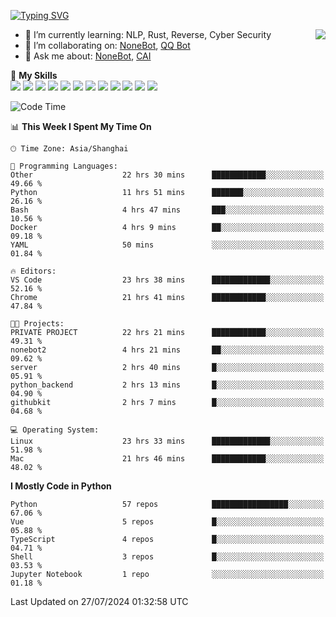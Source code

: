 [![Typing SVG](https://readme-typing-svg.herokuapp.com?size=25&duration=2500&color=8C43EA&vCenter=true&width=200&height=40&lines=Hi+there+%F0%9F%91%8B%F0%9F%8F%BB;I'm+yanyongyu)](https://git.io/typing-svg)

<a href="#">
  <img align="right" src="https://github-readme-stats.vercel.app/api?username=yanyongyu&count_private=true&show_icons=true&bg_color=15,f2f7fd,E0EAFC" />
</a>

- 🌱 I’m currently learning: NLP, Rust, Reverse, Cyber Security
- 👯 I’m collaborating on: [NoneBot](https://github.com/nonebot), [QQ Bot](https://github.com/Mrs4s/go-cqhttp)
- 💬 Ask me about: [NoneBot](https://github.com/nonebot), [CAI](https://github.com/cscs181/CAI)

🌟 **My Skills**  
![](https://img.shields.io/badge/-Python-3e74a2?style=flat-square&logo=Python&logoColor=fff)
![](https://img.shields.io/badge/-TypeScript-3178C6?style=flat-square&logo=TypeScript&logoColor=fff)
![](https://img.shields.io/badge/-Vue-4fc08d?style=flat-square&logo=Vue.js&logoColor=fff)
![](https://img.shields.io/badge/-React-2d98ce?style=flat-square&logo=React&logoColor=fff)
![](https://img.shields.io/badge/-FastAPI-009688?style=flat-square&logo=FastAPI&logoColor=fff)
![](https://img.shields.io/badge/-Linux-000000?style=flat-square&logo=Linux&logoColor=fff)
![](https://img.shields.io/badge/-Docker-2496ED?style=flat-square&logo=Docker&logoColor=fff)
![](https://img.shields.io/badge/-Kubernetes-326CE5?style=flat-square&logo=Kubernetes&logoColor=fff)
![](https://img.shields.io/badge/-GitHub%20Actions-2088FF?style=flat-square&logo=GitHubActions&logoColor=fff)
![](https://img.shields.io/badge/-PostgreSQL-4169E1?style=flat-square&logo=PostgreSQL&logoColor=fff)
![](https://img.shields.io/badge/-Redis-DC382D?style=flat-square&logo=Redis&logoColor=fff)
![](https://img.shields.io/badge/-MongoDB-47A248?style=flat-square&logo=MongoDB&logoColor=fff)

<!--START_SECTION:waka-->
![Code Time](http://img.shields.io/badge/Code%20Time-6%2C442%20hrs%2018%20mins-blue)

📊 **This Week I Spent My Time On** 

```text
🕑︎ Time Zone: Asia/Shanghai

💬 Programming Languages: 
Other                    22 hrs 30 mins      ████████████░░░░░░░░░░░░░   49.66 % 
Python                   11 hrs 51 mins      ███████░░░░░░░░░░░░░░░░░░   26.16 % 
Bash                     4 hrs 47 mins       ███░░░░░░░░░░░░░░░░░░░░░░   10.56 % 
Docker                   4 hrs 9 mins        ██░░░░░░░░░░░░░░░░░░░░░░░   09.18 % 
YAML                     50 mins             ░░░░░░░░░░░░░░░░░░░░░░░░░   01.84 % 

🔥 Editors: 
VS Code                  23 hrs 38 mins      █████████████░░░░░░░░░░░░   52.16 % 
Chrome                   21 hrs 41 mins      ████████████░░░░░░░░░░░░░   47.84 % 

🐱‍💻 Projects: 
PRIVATE PROJECT          22 hrs 21 mins      ████████████░░░░░░░░░░░░░   49.31 % 
nonebot2                 4 hrs 21 mins       ██░░░░░░░░░░░░░░░░░░░░░░░   09.62 % 
server                   2 hrs 40 mins       █░░░░░░░░░░░░░░░░░░░░░░░░   05.91 % 
python_backend           2 hrs 13 mins       █░░░░░░░░░░░░░░░░░░░░░░░░   04.90 % 
githubkit                2 hrs 7 mins        █░░░░░░░░░░░░░░░░░░░░░░░░   04.68 % 

💻 Operating System: 
Linux                    23 hrs 33 mins      █████████████░░░░░░░░░░░░   51.98 % 
Mac                      21 hrs 46 mins      ████████████░░░░░░░░░░░░░   48.02 % 
```

**I Mostly Code in Python** 

```text
Python                   57 repos            █████████████████░░░░░░░░   67.06 % 
Vue                      5 repos             █░░░░░░░░░░░░░░░░░░░░░░░░   05.88 % 
TypeScript               4 repos             █░░░░░░░░░░░░░░░░░░░░░░░░   04.71 % 
Shell                    3 repos             █░░░░░░░░░░░░░░░░░░░░░░░░   03.53 % 
Jupyter Notebook         1 repo              ░░░░░░░░░░░░░░░░░░░░░░░░░   01.18 % 
```




 Last Updated on 27/07/2024 01:32:58 UTC
<!--END_SECTION:waka-->
